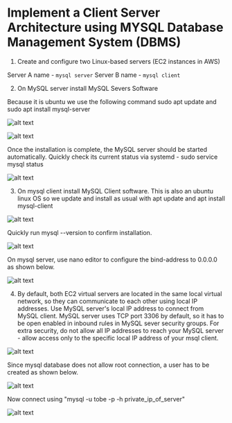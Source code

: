 # Implement a Client Server Architecture using MYSQL Database Management System (DBMS)

1. Create and configure two Linux-based servers (EC2 instances in AWS)

Server A name - `mysql server`
Server B name - `mysql client`

2. On MySQL server install MySQL Severs Software

Because it is ubuntu we use the following command
sudo apt update and sudo apt install mysql-server

![alt text](<Images/Screenshot 2024-06-16 064131.png>)

![alt text](<Images/Screenshot 2024-06-16 064320.png>)

Once the installation is complete, the MySQL server should be started automatically. Quickly check its current status via systemd - sudo service mysql status

![alt text](<Images/Screenshot 2024-06-16 064735.png>)

3. On mysql client install MySQL Client software.
This is also an ubuntu linux OS so we update and install as usual with apt update and apt install mysql-client

![alt text](<Images/Screenshot 2024-06-16 065735.png>)

Quickly run mysql --version to confirm installation.

![alt text](<Images/Screenshot 2024-06-16 070028.png>)

On mysql server, use nano editor to configure the bind-address to 0.0.0.0 as shown below.

![alt text](<Images/Screenshot 2024-06-16 084001.png>)

4. By default, both EC2 virtual servers are located in the same local virtual network, so they can communicate to each other using local IP addresses. Use MySQL server's local IP address to connect from MySQL client. MySQL server uses TCP port 3306 by default, so it has to be open enabled in inbound rules in MySQL sever security groups. For extra security, do not allow all IP addresses to reach your MySQL server - allow access only to the specific local IP address of your msql client.

![alt text](<Images/Screenshot 2024-06-16 215849.png>)

Since mysql database does not allow root connection, a user has to be created as shown below.

![alt text](<Images/Screenshot 2024-06-16 204917.png>)

Now connect using "mysql -u tobe -p -h private_ip_of_server"

![alt text](<Images/Screenshot 2024-06-16 220845.png>)